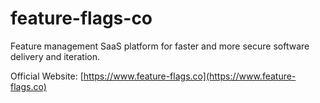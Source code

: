 # feature-flags-co

Feature management SaaS platform for faster and more secure software delivery and iteration.


Official Website: [https://www.feature-flags.co](https://www.feature-flags.co)




